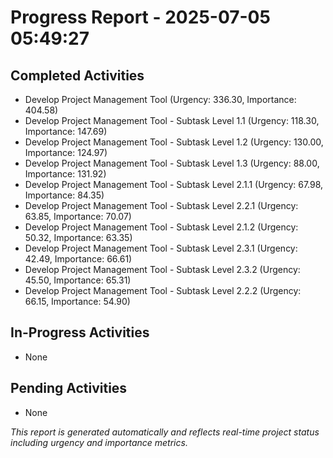 # Progress Report - 2025-07-05 05:49:27

## Completed Activities
- Develop Project Management Tool (Urgency: 336.30, Importance: 404.58)
- Develop Project Management Tool - Subtask Level 1.1 (Urgency: 118.30, Importance: 147.69)
- Develop Project Management Tool - Subtask Level 1.2 (Urgency: 130.00, Importance: 124.97)
- Develop Project Management Tool - Subtask Level 1.3 (Urgency: 88.00, Importance: 131.92)
- Develop Project Management Tool - Subtask Level 2.1.1 (Urgency: 67.98, Importance: 84.35)
- Develop Project Management Tool - Subtask Level 2.2.1 (Urgency: 63.85, Importance: 70.07)
- Develop Project Management Tool - Subtask Level 2.1.2 (Urgency: 50.32, Importance: 63.35)
- Develop Project Management Tool - Subtask Level 2.3.1 (Urgency: 42.49, Importance: 66.61)
- Develop Project Management Tool - Subtask Level 2.3.2 (Urgency: 45.50, Importance: 65.31)
- Develop Project Management Tool - Subtask Level 2.2.2 (Urgency: 66.15, Importance: 54.90)

## In-Progress Activities
- None

## Pending Activities
- None

*This report is generated automatically and reflects real-time project status including urgency and importance metrics.*
